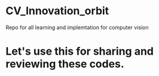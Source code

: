 # CV_Innovation_orbit
Repo for all learning and implemtation for computer vision

# Let's use this for sharing and reviewing these codes.
